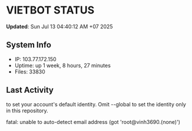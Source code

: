 # VIETBOT STATUS
**Updated**: Sun Jul 13 04:40:12 AM +07 2025

## System Info
- IP: 103.77.172.150
- Uptime: up 1 week, 8 hours, 27 minutes
- Files: 33830

## Last Activity

to set your account's default identity.
Omit --global to set the identity only in this repository.

fatal: unable to auto-detect email address (got 'root@vinh3690.(none)')
